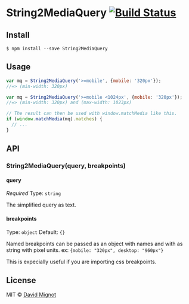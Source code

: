# String2MediaQuery [![Build Status](https://travis-ci.org/idflood/String2MediaQuery.svg?branch=master)](https://travis-ci.org/idflood/String2MediaQuery)

>


## Install

```
$ npm install --save String2MediaQuery
```


## Usage

```js
var mq = String2MediaQuery('>=mobile', {mobile: '320px'});
//=> (min-width: 320px)

var mq = String2MediaQuery('>=mobile <1024px', {mobile: '320px'});
//=> (min-width: 320px) and (max-width: 1023px)

// The result can then be used with window.matchMedia like this.
if (window.matchMedia(mq).matches) {
  // ...
}

```


## API

### String2MediaQuery(query, breakpoints)

#### query

*Required*
Type: `string`

The simplified query as text.

#### breakpoints

Type: `object`
Default: `{}`

Named breakpoints can be passed as an object with names and with as string
with pixel units. ex: `{mobile: "320px", desktop: "960px"}`

This is expecially useful if you are importing css breakpoints.


## License

MIT © [David Mignot](https://github.com/idflood)
